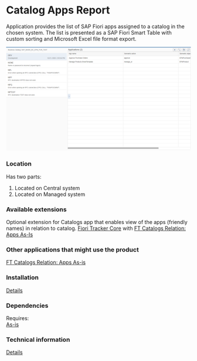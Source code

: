 # Catalog Apps Report

Application provides the list of SAP Fiori apps assigned to a catalog in the chosen system. The list is presented as a SAP Fiori Smart Table with custom sorting and Microsoft Excel file format export. 

![](res/ca.png)

### Location
Has two parts:
1. Located on Central system
2. Located on Managed system

### Available extensions
Optional extension for Catalogs app that enables view of the apps (friendly names) in relation to catalog.
[Fiori Tracker Core](ft-core.md) with [FT Catalogs Relation: Apps As-Is](/ft-cats-rel-apps-asis.md)

### Other applications that might use the product
[FT Catalogs Relation: Apps As-is](/ft-cats-rel-apps-asis.md)

### Installation 
[Details](/inst/ca.md)

### Dependencies
Requires:  
[As-is](asis.md)

### Technical information
[Details](/tech/ca.md)


